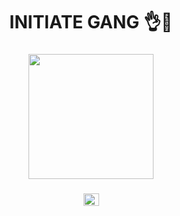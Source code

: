 <!--
## Hi there 👋
**Here are some ideas to get you started:**

🙋‍♀️ A short introduction - what is your organization all about?
🌈 Contribution guidelines - how can the community get involved?
👩‍💻 Useful resources - where can the community find your docs? Is there anything else the community should know?
🍿 Fun facts - what does your team eat for breakfast?
🧙 Remember, you can do mighty things with the power of [Markdown](https://docs.github.com/github/writing-on-github/getting-started-with-writing-and-formatting-on-github/basic-writing-and-formatting-syntax)
-->
<h1 align="center">INITIATE GANG 👌🍆</h1>

###

<div align="center">
  <img height="200" src="https://cdn.discordapp.com/attachments/1087572262674251932/1327045678945538110/imaged.png?ex=6781a319&is=67805199&hm=4a52ad40ec72eecb13ca0a9ba9f4d9a2150e4863df2211ac1a8fe8d6bc78e2b4&"  />
</div>

###

<div align="center">
  <a href="https://initiate.space" target="_blank">
    <img src="https://raw.githubusercontent.com/maurodesouza/profile-readme-generator/master/src/assets/icons/social/discord/default.svg" width="25" height="20" alt="discord logo"  />
  </a>
</div>

###

